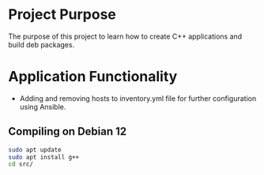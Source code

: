 # Project Purpose

The purpose of this project to learn how to create C++ applications and build deb packages.

# Application Functionality

- Adding and removing hosts to inventory.yml file for further configuration using Ansible.

## Compiling on Debian 12

```bash
sudo apt update
sudo apt install g++
cd src/
```